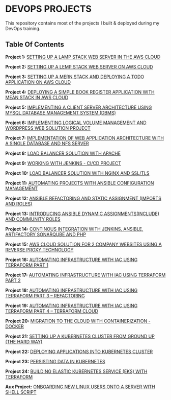 # DEVOPS PROJECTS 

This repository contains most of the projects I built & deployed during my DevOps training.
## Table Of Contents

**Project 1:**    [SETTING UP A LAMP STACK WEB SERVER IN THE AWS CLOUD](https://github.com/Demiladee/private-projects/blob/main/project1.md)

**Project 2:**    [SETTING UP A LEMP STACK WEB SERVER ON AWS CLOUD](https://github.com/Demiladee/private-projects/blob/main/project2.md)

**Project 3:**    [SETTING UP A MERN STACK AND DEPLOYING A TODO APPLICATION ON AWS CLOUD](https://github.com/Demiladee/private-projects/blob/main/project3.md)

**Project 4:**    [DEPLOYING A SIMPLE BOOK REGISTER APPLICATION WITH MEAN STACK IN AWS CLOUD](https://github.com/Demiladee/private-projects/blob/main/project4.md)

**Project 5:**    [IMPLEMENTING A CLIENT SERVER ARCHITECTURE USING MYSQL DATABASE MANAGEMENT SYSTEM (DBMS)](https://github.com/Demiladee/private-projects/blob/main/project5.md)

**Project 6:**    [IMPLEMENTING LOGICAL VOLUME MANAGEMENT AND WORDPRESS WEB SOLUTION PROJECT](https://github.com/Demiladee/private-projects/blob/main/project6.md)

**Project 7:**    [IMPLEMENTATION OF WEB APPLICATION ARCHITECTURE WITH A SINGLE DATABASE AND NFS SERVER](https://github.com/Demiladee/private-projects/blob/main/project7.md)

**Project 8:**    [LOAD BALANCER SOLUTION WITH APACHE](https://github.com/Demiladee/private-projects/blob/main/project8.md)

**Project 9:**    [WORKING WITH JENKINS - CI/CD PROJECT](https://github.com/Demiladee/private-projects/blob/main/project9.md)

**Project 10:**   [LOAD BALANCER SOLUTION WITH NGINX AND SSL/TLS](https://github.com/Demiladee/private-projects/blob/main/project10.md)

**Project 11:**   [AUTOMATING PROJECTS WITH ANSIBLE CONFIGURATION MANAGEMENT](https://github.com/Demiladee/private-projects/blob/main/project11.md)

**Project 12:**   [ANSIBLE REFACTORING AND STATIC ASSIGNMENT (IMPORTS AND ROLES)](https://github.com/Demiladee/private-projects/blob/main/Project12.md)

**Project 13:**   [INTRODUCING ANSIBLE DYNAMIC ASSIGNMENTS(INCLUDE) AND COMMUNITY ROLES](https://github.com/Demiladee/private-projects/blob/main/project13.md)

**Project 14:**   [CONTINOUS INTEGRATION WITH JENKINS, ANSIBLE, ARTIFACTORY SONARQUBE AND PHP](https://github.com/Demiladee/private-projects/blob/main/project14.md)

**Project 15:**   [AWS CLOUD SOLUTION FOR 2 COMPANY WEBSITES USING A REVERSE PROXY TECHNOLOGY](https://github.com/Demiladee/private-projects/blob/main/project15.md)

**Project 16:**   [AUTOMATING INFRASTRUCTURE WITH IAC USING TERRAFORM PART 1](https://github.com/Demiladee/private-projects/blob/main/project16.md)

**Project 17:**   [AUTOMATING INFRASTRUCTURE WITH IAC USING TERRAFORM PART 2](https://github.com/Demiladee/private-projects/blob/main/project17.md)

**Project 18:**   [AUTOMATING INFRASTRUCTURE WITH IAC USING TERRAFORM PART 3 – REFACTORING](https://github.com/Demiladee/private-projects/blob/main/project18.md)

**Project 19:**   [AUTOMATING INFRASTRUCTURE WITH IAC USING TERRAFORM PART 4 – TERRAFORM CLOUD](https://github.com/Demiladee/private-projects/blob/main/project19.md)

**Project 20:**   [MIGRATION TO THE CLOUD WITH CONTAINERIZATION - DOCKER](https://github.com/Demiladee/private-projects/blob/main/project20.md)

**Project 21:**   [SETTING UP A KUBERNETES CLUSTER FROM GROUND UP (THE HARD WAY)](https://github.com/Demiladee/private-projects/blob/main/project21.md)

**Project 22:**   [DEPLOYING APPLICATIONS INTO KUBERNETES CLUSTER](https://github.com/Demiladee/private-projects/blob/main/project22.md)

**Project 23:**   [PERSISTING DATA IN KUBERNETES](https://github.com/Demiladee/private-projects/blob/main/project23.md)

**Project 24:**   [BUILDING ELASTIC KUBERNETES SERVICE (EKS) WITH TERRAFORM](https://github.com/Demiladee/private-projects/blob/main/project24.md)

**Aux Project:**  [ONBOARDING NEW LINUX USERS ONTO A SERVER WITH SHELL SCRIPT](https://github.com/Demiladee/private-projects/blob/main/auxillary-projects.md)
